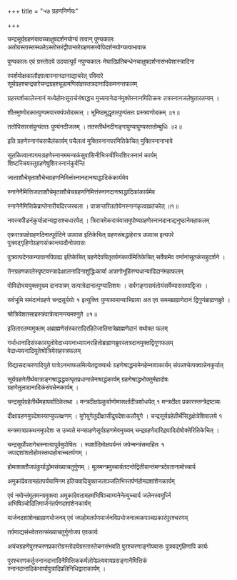 +++
title = "५७ ग्रहणनिर्णयः"

+++

चन्द्रसूर्यग्रहणंयावच्चाक्षुषदर्शनयोग्यं तावान् पुण्यकालः अतोग्रस्तास्तस्थलेऽस्तोत्तरंद्वीपान्तरेग्रहणसत्त्वेपिदर्शनयोग्यत्वाभावान्न

पुण्यकालः एवं ग्रस्तोदये उदयात्पूर्वं नपुण्यकालः मेघादिप्रतिबन्धेनचाक्षुषदर्शनासंभवेशास्त्रादिना

स्पर्शमोक्षकालौज्ञात्वास्नानदानाद्याचरेत् रविवारे सूर्यग्रहश्चन्द्रवारेचन्द्रग्रहश्चूडामणिसंज्ञस्तत्रदानादिकमनन्तफलम्

ग्रहस्पर्शकालेस्नानं मध्येहोमःसुरार्चनंश्राद्धच मुच्यमानेदानंमुक्तेस्नानमितिक्रमः तत्रस्नानजलेषुतारतम्यम् ।

शीतमुष्णोदकात्पुण्यमपारक्यंपरोदकात् । भूमिष्ठमुद्धृतात्पुण्यंततः प्रस्त्रवणोदकम् ॥१॥

ततोपिसारसंपुन्यंततः पुण्यंनदीजलम् । ततस्तीर्थनदीगङ्गापुण्यापुण्यस्ततोम्बुधिः ॥२॥

इति ग्रहणेस्नानंचसचैलंकार्यम् पचैलत्वं मुक्तिस्नानपरमितिकेचित् मुक्तिस्नानाभावे

सूतकित्वानपगमःग्रहणेस्नानममन्त्रकंसुवासिनीभिःस्त्रीभिरशिरःस्नानं कार्यम् शिष्टस्त्रियस्तुग्रहणेषुशिरःस्नानंकुर्वन्ति

जाताशौचेमृताशौचेचग्रहणनिमित्तंस्नानदानश्राद्धादिकंकार्यमेव

स्नानेनैमित्तिजाताशौचेमृताशौचेचग्रहणनिमित्तंस्नानदानश्राद्धादिकांकार्यमेव

स्नानेनैमित्तिकेप्राप्तेनारीयदिरजस्वला । पात्रान्तरिततोयेनस्नानंकृत्वाव्रतंचरेत् ॥१॥

नवस्त्रपीडनंकुर्यान्नान्यद्वासश्चधारयेत् । त्रिरात्रमेकरात्रंवासमुपोष्यग्रहणेस्नानदानाद्यनुष्ठानेमहाफलम्

एकरात्रपक्षेग्रहणदिनात्पूर्वदिने उपवास इतिकेचित् ग्रहणसंबद्धाहेरात्र उपवास इत्यपरे पुत्रवद्‌गृहिणोग्रहणसंक्रान्त्यादौनोपवासः

पुत्रवत्पदेनकन्यावानपिग्राह्य इतिकेचित् ग्रहणेदेवपितृतर्पणंकार्यमितिकेचित् सर्वेषामेव वर्णानांसूतकंराहुदर्शने ।

तेनग्रहणकालेस्पृष्टवस्त्रादेःक्षालनादिनाशुद्धिःकार्या अत्रागोभूहिरण्यधान्यादिदानंमहाफलम्

पोविदोभययुक्तमुख्य दानपात्रम् सत्पात्रेदानात्पुण्यातिशयः । सर्वगङ्गासमंतोयंसर्वेव्याससमाद्विजाः ।

सर्वभूमि समंदानंग्रहणे चन्द्रसूर्ययोः १ इत्युक्तिः पुण्यसामान्याभिप्राया अत एव सममब्राह्मणेदानं द्विगुणंब्राह्मणब्रुवे ।

श्रोत्रियेशतसाहस्त्रंपात्रेत्वानन्त्यमश्नुते ॥१॥

इतितारतम्यमुक्तम् अब्राह्मणेसंस्कारादिरहितेजातिमात्रेब्राह्मणेदानं यथोक्त फलम्

गर्भाधानादिसंस्कारयुतोवेदाध्ययनाध्यापनरहितोब्राह्मणब्रुवस्तत्रदानमुक्तद्विगुणफलम् वेदाध्ययनादियुतेश्रोत्रियेसहस्त्रफलम्

विद्यासदाचरणादियुते पात्रेऽनन्तफलमित्येतद्वाक्यार्थः ग्रहणेश्राद्धमामेनहेम्नावाकार्यम् संपन्नश्चेत्पक्वान्नेनकुर्यात्

सूर्यग्रहणेतीर्थयात्राङ्गश्राद्धद्धवत्घृतप्रधानान्नेनश्राद्धंकार्यम् ग्रहणेश्राद्धभोक्तुर्महादोषः ग्रहणेतुलादानादिकंसंपन्नेनकार्यम् ।

चन्द्रसूर्यग्रहेतीर्थेमहापर्वादिकेतथा । मन्त्रदीक्षांप्रकुर्वाणोमासर्क्षादीन्नशोधयेत् १ मन्त्रदीक्षा प्रकारस्तन्त्रेद्रष्टव्यः

दीक्षाग्रहणमुपदेशस्याप्युपलक्षणम् । युगेयुगेतुदीक्षासीदुपदेशःकलौयुगे । चन्द्रसूर्यग्रहेतीर्थेसिद्धक्षेत्रेशिवालये १

मन्त्रमात्रप्रकथनमुपदेशः स उच्यते मन्त्रग्रहणेसूर्यग्रहणमेवमुख्यम् चन्द्रग्रहणेदारिद्र्यादिदोषोक्तेरितिकेचित् ।

चन्द्रसूर्योपरागेचस्नात्वापूर्वमुपोषितः । स्पर्शादिमोक्षपर्यन्तं जपेन्मन्त्रंसमाहितः १ जपाद्दशांशतोहोमस्तथाहोमाच्चतर्पणम् ।

होमाशक्तौजपंकुर्याद्धोमसंख्याचतुर्गुणम् । मूलमन्त्रमुच्चार्यतदन्तेद्वितीयान्तंमन्त्रदेवतानामोच्चार्य

अमुकांदेवतामहंतपर्ययामिनम इतियवादियुक्तजलाञ्जलिभिस्तर्पणंहोमदशांशेनकार्यम्

एवं नमोन्तंमूलमन्त्रमुक्त्वा अमुकांदेवतामहमभिषिञ्चाम्यनेनेत्युच्चार्य जलेनस्वमूर्ध्नि अभिषिञ्चोदितिमार्जनंतर्पणदशांशेनकार्यम्

मार्जनदशांशेनब्राह्मणभोजनम् एवं जपहोमतर्पणमार्जनविप्रभोजनात्मकपञ्चप्रकारंपुरश्चरणम्

तर्पणाद्यसंभवेतत्तत्संख्याचतुर्गुणोजप एवकार्यः

अयंचग्रहणेपुरश्चरणप्रकारोग्रस्तोदयेग्रस्तास्तेचनसंभवति पुरश्चरणाङ्गोपवासः पुत्रवद्‍गृहिणापि कार्यः

पुरश्चरणकर्तुःस्नानदानादिनैमित्तिककर्मलोपेप्रत्यवायप्रसङ्गानैमित्तिकं स्नानदानादिकंभार्यापुत्रादिप्रतिनिधिद्वाराकार्यम् ।
